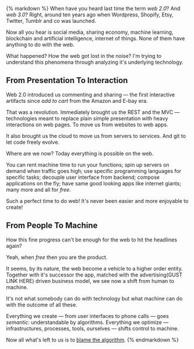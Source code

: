 {% markdown %}
  When have you heard last time the term *web 2.0*? And *web 3.0*?
  Right, around ten years ago when Wordpress, Shopify, Etsy, Twitter, Tumblr and co was launched.

  Now all you hear is social media, sharing economy, machine learning, blockchain and artificial intelligence, internet of things. None of them have anything to do with the web.

  What happened? How the web got lost in the noise? I'm trying to understand this phenomena through analyzing it's underlying technology.

  ## From Presentation To Interaction

  Web 2.0 introduced us commenting and sharing &mdash; the first interactive artifacts since *add to cart* from the Amazon and E-bay era.

  That was a revolution. Immediately brought us the REST and the MVC &mdash; technologies meant to replace plain simple presentation with heavy interactions on web pages. To move us from websites to web apps.

  It also brought us the cloud to move us from servers to services. And git to let code freely evolve.

  Where are we now? Today everything is possible on the web.

  You can rent machine time to run your functions; spin up servers on demand when traffic goes high; use specific programming languages for specific tasks; decouple user interface from backend; compose applications on the fly; have same good looking apps like internet giants; many more and all for *free*.

  Such a perfect time to do web! It's never been easier and more enjoyable to create!

  ## From People To Machine

  How this fine progress can't be enough for the web to hit the headlines again?

  Yeah, when *free* then you are the product.

  It seems, by its nature, the web become a vehicle to a higher order entity. Together with it's successor the app, matched with the advertising(GUST LINK HERE) driven business model, we see now a shift from human to machine.

  It's not what somebody can do with technology but what machine can do with the outcome of all these.

  Everything we create &mdash; from user interfaces to phone calls &mdash; goes *semantic*: understandable by algorithms. Everything we optimize &mdash; infrastructures, processes, tools, ourselves &mdash; shifts control to machine.

  Now all what's left to us is to [blame the algorithm](https://imgur.com/gallery/RYP2L).
{% endmarkdown %}

